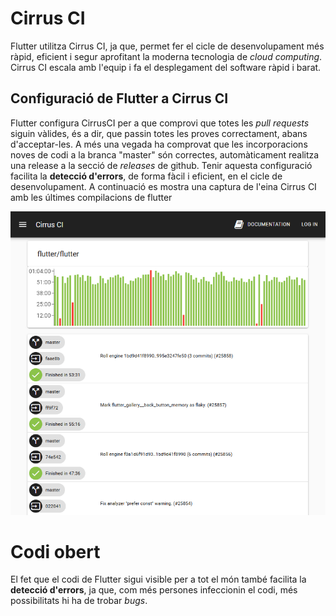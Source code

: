 <!-- TITLE: Eines Seguiment Errors -->
# Cirrus CI
Flutter utilitza Cirrus CI, ja que, permet fer el cicle de desenvolupament més ràpid, eficient i segur aprofitant la moderna tecnologia de *cloud computing*.
Cirrus CI escala amb l'equip i fa el desplegament del software ràpid i barat.

## Configuració de Flutter a Cirrus CI

Flutter configura CirrusCI per a que comprovi que totes les *pull requests* siguin vàlides, és a dir, que passin totes les proves correctament, abans d'acceptar-les. A més una vegada ha comprovat que les incorporacions noves de codi a la branca "master" són correctes, automàticament realitza una release a la secció de *releases* de github.
Tenir aquesta configuració facilita la **detecció d'errors**, de forma fàcil i eficient, en el cicle de desenvolupament.
A continuació es mostra una captura de l'eina Cirrus CI amb les últimes compilacions de flutter

![Cirrus CI flutter](/uploads/captura.png "Cirrus CI flutter")
# Codi obert

El fet que el codi de Flutter sigui visible per a tot el món també facilita la **detecció d'errors**, ja que, com més persones infeccionin el codi, més possibilitats hi ha de trobar *bugs*.

